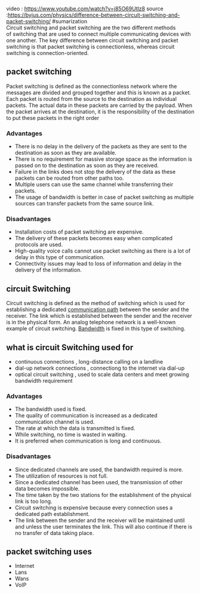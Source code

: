 video : https://www.youtube.com/watch?v=j85O69Utlz8
source :https://byjus.com/physics/difference-between-circuit-switching-and-packet-switching/
#sumarization  
Circuit switching and packet switching are the two different methods of switching that are used to connect multiple communicating devices with one another. The key difference between circuit switching and packet switching is that packet switching is connectionless, whereas circuit switching is connection-oriented.
## packet switching 
Packet switching is defined as the connectionless network where the messages are divided and grouped together and this is known as a packet. Each packet is routed from the source to the destination as individual packets. The actual data in these packets are carried by the payload. When the packet arrives at the destination, it is the responsibility of the destination to put these packets in the right order

### Advantages

-   There is no delay in the delivery of the packets as they are sent to the destination as soon as they are available.
-   There is no requirement for massive storage space as the information is passed on to the destination as soon as they are received.
-   Failure in the links does not stop the delivery of the data as these packets can be routed from other paths too.
-   Multiple users can use the same channel while transferring their packets.
-   The usage of bandwidth is better in case of packet switching as multiple sources can transfer packets from the same source link.

### Disadvantages

-   Installation costs of packet switching are expensive.
-   The delivery of these packets becomes easy when complicated protocols are used.
-   High-quality voice calls cannot use packet switching as there is a lot of delay in this type of communication.
-   Connectivity issues may lead to loss of information and delay in the delivery of the information.
## circuit Switching 
Circuit switching is defined as the method of switching which is used for establishing a dedicated [communication path](https://byjus.com/jee/communication-systems/) between the sender and the receiver. The link which is established between the sender and the receiver is in the physical form. An analog telephone network is a well-known example of circuit switching. [Bandwidth](https://byjus.com/physics/what-is-bandwidth-of-a-signal-how-is-bandwidth-measured/) is fixed in this type of switching.
## what is circuit Switching used for 
- continuous connections , long-distance calling on a landline 
- dial-up network connections , connectiong to the internet via dial-up 
- optical circuit switching , used to scale data centers and meet growing bandwidth requirement 
### Advantages 

-   The bandwidth used is fixed.
-   The quality of communication is increased as a dedicated communication channel is used.
-   The rate at which the data is transmitted is fixed.
-   While switching, no time is wasted in waiting.
-   It is preferred when communication is long and continuous.

### Disadvantages 

-   Since dedicated channels are used, the bandwidth required is more.
-   The utilization of resources is not full.
-   Since a dedicated channel has been used, the transmission of other data becomes impossible.
-   The time taken by the two stations for the establishment of the physical link is too long.
-   Circuit switching is expensive because every connection uses a dedicated path establishment.
-   The link between the sender and the receiver will be maintained until and unless the user terminates the link. This will also continue if there is no transfer of data taking place.
## packet switching uses 
- Internet 
- Lans 
- Wans 
- VoIP 